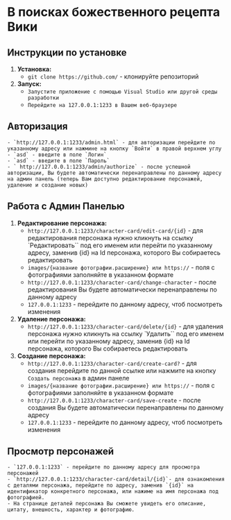 # В поисках божественного рецепта Вики

## Инструкции по установке 
1. **Установка:**
    - `git clone https://github.com/` - клонируйте репозиторий
2. **Запуск:**  
    - `Запустите приложение с помощью Visual Studio или другой среды разработки`
    - `Перейдите на 127.0.0.1:1233 в Вашем веб-браузере`
## Авторизация    
    - `http://127.0.0.1:1233/admin.html` - для авторизации перейдите по указанному адресу или нажмине на кнопку `Войти` в правой верхнем углу
    - `asd` - введите в поле `Логин`
    - `asd` - введите в поле `Пароль`
    - ` http://127.0.0.1:1233/admin/authorize` - после успешной авторизации, Вы будете автоматически перенаправлены по данному адресу на админ панель (теперь Вам доступно редактирование персонажей, удаление и создание новых)

## Работа с Админ Панелью    
1. **Редактирование персонажа:**
    - `http://127.0.0.1:1233/character-card/edit-card/{id}` - для редактирования персонажа нужно кликнуть на ссылку `Редактировать`` под его именем или перейти по указанному адресу, заменив {id} на Id персонажа, которого Вы собираетесь редактировать
    - `images/{название фотографии.расширение} или https://` - поля с фотографиями заполняйте в указанном формате
    - `http://127.0.0.1:1233/character-card/change-character` - после редактирования Вы будете автоматически перенаправлены по данному адресу
    - `127.0.0.1:1233` -  перейдите по данному адресу, чтоб посмотреть изменения
2. **Удаление персонажа:**
    - `http://127.0.0.1:1233/character-card/delete/{id}` - для удаления персонажа нужно кликнуть на ссылку `Удалить`` под его именем или перейти по указанному адресу,   заменив {id} на Id персонажа, которого Вы собираетесь редактировать
3. **Создание персонажа:**
    - `http://127.0.0.1:1233/character-card/create-card?` - для создания перейдите по данной ссылке или нажмите на кнопку `Создать персонажа` в админ панеле
    - `images/{название фотографии.расширение} или https://` - поля с фотографиями заполняйте в указанном формате
    - `http://127.0.0.1:1233/character-card/save-create` - после создания Вы будете автоматически перенаправлены по данному адресу
    - `127.0.0.1:1233` -  перейдите по данному адресу, чтоб посмотреть изменения
## Просмотр персонажей
    - `127.0.0.1:1233` - перейдите по данному адресу для просмотра персонажей
    - `http://127.0.0.1:1233/character-card/detail/{id}`- для ознакомления с деталями персонажа, перейдите по адресу, заменив `{id}` на идентификатор конкретного персонажа, или нажиме на имя персонажа под фотографией.
    - На странице деталей персонажа Вы сможете увидеть его описание, цитату, внешность, характер и фотографию.

